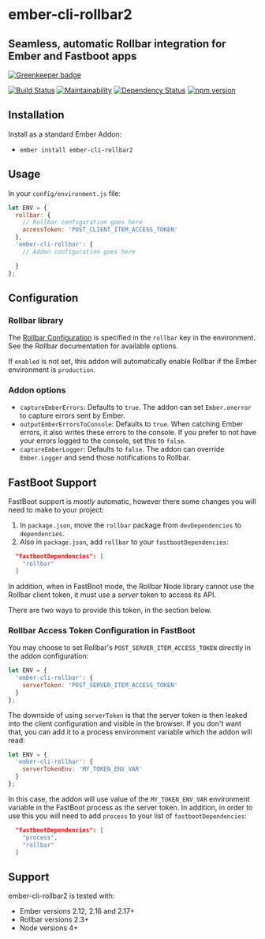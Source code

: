 # ember-cli-rollbar2
## Seamless, automatic Rollbar integration for Ember and Fastboot apps

[![Greenkeeper badge](https://badges.greenkeeper.io/paulcwatts/ember-cli-rollbar.svg)](https://greenkeeper.io/)

[![Build Status](https://travis-ci.org/paulcwatts/ember-cli-rollbar.svg?branch=master)](https://travis-ci.org/paulcwatts/ember-cli-rollbar)
[![Maintainability](https://api.codeclimate.com/v1/badges/faeeb0c063a9696c61cd/maintainability)](https://codeclimate.com/github/paulcwatts/ember-cli-rollbar/maintainability)
[![Dependency Status](https://david-dm.org/paulcwatts/ember-cli-rollbar.svg)](https://david-dm.org/paulcwatts/ember-cli-rollbar)
[![npm version](https://badge.fury.io/js/ember-cli-rollbar2.svg)](https://badge.fury.io/js/ember-cli-rollbar2)

## Installation

Install as a standard Ember Addon:

* `ember install ember-cli-rollbar2`

## Usage

In your `config/environment.js` file:

```js
let ENV = {
  rollbar: {
    // Rollbar configuration goes here
    accessToken: 'POST_CLIENT_ITEM_ACCESS_TOKEN'
  },
  'ember-cli-rollbar': {
    // Addon configuration goes here

  }
};
```

## Configuration

### Rollbar library

The [Rollbar Configuration](https://rollbar.com/docs/notifier/rollbar.js/#configuration-reference) is specified 
in the `rollbar` key in the environment. See the Rollbar documentation for available options.

If `enabled` is not set, this addon will automatically enable Rollbar if the Ember environment is `production`.

### Addon options

- `captureEmberErrors`: Defaults to `true`. The addon can set `Ember.onerror` to capture errors sent by Ember.
- `outputEmberErrorsToConsole`: Defaults to `true`. When catching Ember errors, it also writes these errors to the console.
  If you prefer to not have your errors logged to the console, set this to `false`.
- `captureEmberLogger`: Defaults to `false`. The addon can override `Ember.Logger` and send those notifications to Rollbar.

## FastBoot Support

FastBoot support is *mostly* automatic, however there some changes you will need to make to your project: 

1. In `package.json`, move the `rollbar` package from `devDependencies` to `dependencies`.
2. Also in `package.json`, add `rollbar` to your `fastbootDependencies`:

```json
  "fastbootDependencies": [
    "rollbar"
  ]
```

In addition, when in FastBoot mode, the Rollbar Node library cannot use the Rollbar client token, it 
must use a *server* token to access its API. 

There are two ways to provide this token, in the section below.

### Rollbar Access Token Configuration in FastBoot

You may choose to set Rollbar's `POST_SERVER_ITEM_ACCESS_TOKEN` directly in the addon configuration:

```js
let ENV = {
  'ember-cli-rollbar': {
    serverToken: 'POST_SERVER_ITEM_ACCESS_TOKEN'
  }
};
```

The downside of using `serverToken` is that the server token is then leaked into the client configuration
and visible in the browser. If you don't want that, you can add it to a process environment variable which
the addon will read:

```js
let ENV = {
  'ember-cli-rollbar': {
    serverTokenEnv: 'MY_TOKEN_ENV_VAR'
  }
};
```

In this case, the addon will use value of the `MY_TOKEN_ENV_VAR` environment variable in the FastBoot process 
as the server token. In addition, in order to use this you will need to add `process` to your list
of `fastbootDependencies`:

```json
  "fastbootDependencies": [
    "process",
    "rollbar"
  ]
```

## Support

ember-cli-rollbar2 is tested with:

* Ember versions 2.12, 2.16 and 2.17+
* Rollbar versions 2.3+
* Node versions 4+
